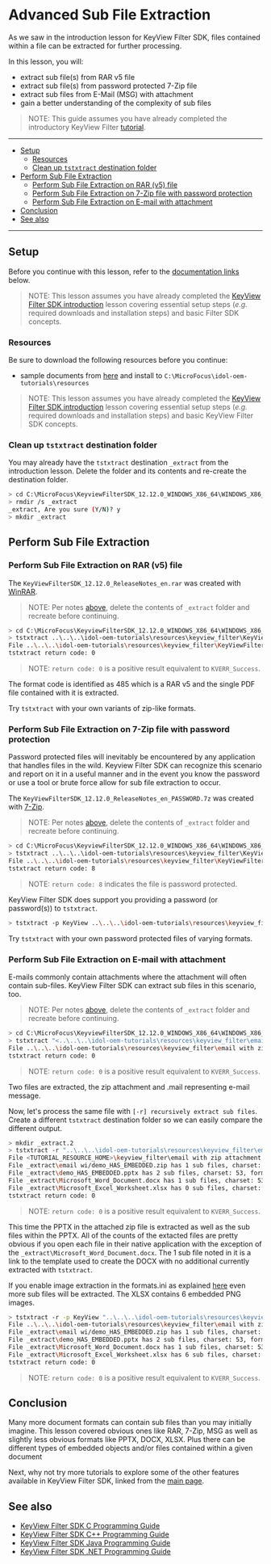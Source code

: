 # Advanced Sub File Extraction

As we saw in the introduction lesson for KeyView Filter SDK, files contained within a file can be extracted for further processing.

In this lesson, you will:
- extract sub file(s) from RAR v5 file
- extract sub file(s) from password protected 7-Zip file
- extract sub files from E-Mail (MSG) with attachment
- gain a better understanding of the complexity of sub files

> NOTE: This guide assumes you have already completed the introductory KeyView Filter [tutorial](./introduction.md#keyview-filter-sdk-introduction).

---

- [Setup](#setup)
  - [Resources](#resources)
  - [Clean up `tstxtract` destination folder](#clean-up-tstxtract-destination-folder)
- [Perform Sub File Extraction](#perform-sub-file-extraction)
  - [Perform Sub File Extraction on RAR (v5) file](#perform-sub-file-extraction-on-rar-v5-file)
  - [Perform Sub File Extraction on 7-Zip file with password protection](#perform-sub-file-extraction-on-7-zip-file-with-password-protection)
  - [Perform Sub File Extraction on E-mail with attachment](#perform-sub-file-extraction-on-e-mail-with-attachment)
- [Conclusion](#conclusion)
- [See also](#see-also)
  
---

## Setup

Before you continue with this lesson, refer to the [documentation links](#see-also) below.

> NOTE: This lesson assumes you have already completed the [KeyView Filter SDK introduction](./introduction.md#keyview-filter-sdk-introduction) lesson covering essential setup steps (*e.g.* required downloads and installation steps) and basic Filter SDK concepts.

### Resources

Be sure to download the following resources before you continue:
- sample documents from [here](../../resources/keyview_filter/) and install to `C:\MicroFocus\idol-oem-tutorials\resources`


> NOTE: This lesson assumes you have already completed the [KeyView Filter SDK introduction](../keyview_filter/introduction.md#keyview-sdk-introduction) lesson covering essential setup steps (*e.g.* required downloads and installation steps) and basic KeyView Filter SDK concepts.

### Clean up `tstxtract` destination folder

You may already have the `tstxtract` destination `_extract` from the introduction lesson.  Delete the folder and its contents and re-create the destination folder.

```sh
> cd C:\MicroFocus\KeyviewFilterSDK_12.12.0_WINDOWS_X86_64\WINDOWS_X86_64\bin
> rmdir /s _extract
_extract, Are you sure (Y/N)? y
> mkdir _extract
```

## Perform Sub File Extraction

### Perform Sub File Extraction on RAR (v5) file

The `KeyViewFilterSDK_12.12.0_ReleaseNotes_en.rar` was created with [WinRAR](https://www.win-rar.com/start.html).

> NOTE: Per notes [above](#clean-up-tstxtract-destination-folder), delete the contents of `_extract` folder and recreate before continuing.

```sh
> cd C:\MicroFocus\KeyviewFilterSDK_12.12.0_WINDOWS_X86_64\WINDOWS_X86_64\bin
> tstxtract ..\..\..\idol-oem-tutorials\resources\keyview_filter\KeyViewFilterSDK_12.12.0_ReleaseNotes_en.rar _extract
File ..\..\..\idol-oem-tutorials\resources\keyview_filter\KeyViewFilterSDK_12.12.0_ReleaseNotes_en.rar has 1 sub files, charset: 0, format: 485
tstxtract return code: 0
```

> NOTE: `return code: 0` is a positive result equivalent to `KVERR_Success`.

The format code is identified as 485 which is a RAR v5 and the single PDF file contained with it is extracted.

Try `tstxtract` with your own variants of zip-like formats.

### Perform Sub File Extraction on 7-Zip file with password protection

Password protected files will inevitably be encountered by any application that handles files in the wild. Keyview Filter SDK can recognize this scenario and report on it in a useful manner and in the event you know the password or use a tool or brute force allow for sub file extraction to occur.

The `KeyViewFilterSDK_12.12.0_ReleaseNotes_en_PASSWORD.7z` was created with [7-Zip](https://www.7-zip.org/).

> NOTE: Per notes [above](#clean-up-tstxtract-destination-folder), delete the contents of `_extract` folder and recreate before continuing.

```sh
> cd C:\MicroFocus\KeyviewFilterSDK_12.12.0_WINDOWS_X86_64\WINDOWS_X86_64\bin
> tstxtract ..\..\..\idol-oem-tutorials\resources\keyview_filter\KeyViewFilterSDK_12.12.0_ReleaseNotes_en_PASSWORD.7z _extract
File ..\..\..\idol-oem-tutorials\resources\keyview_filter\KeyViewFilterSDK_12.12.0_ReleaseNotes_en_PASSWORD.7z, returned code is 8.
tstxtract return code: 8
```

> NOTE: `return code: 8` indicates the file is password protected.

KeyView Filter SDK does support you providing a password (or password(s)) to `tstxtract`.

```sh
> tstxtract -p KeyView ..\..\..\idol-oem-tutorials\resources\keyview_filter\KeyViewFilterSDK_12.12.0_ReleaseNotes_en.rar _extract
```

Try `tstxtract` with your own password protected files of varying formats.

### Perform Sub File Extraction on E-mail with attachment

E-mails commonly contain attachments where the attachment will often contain sub-files.  KeyView Filter SDK can extract sub files in this scenario, too.

> NOTE: Per notes [above](#clean-up-tstxtract-destination-folder), delete the contents of `_extract` folder and recreate before continuing.

```sh
> cd C:\MicroFocus\KeyviewFilterSDK_12.12.0_WINDOWS_X86_64\WINDOWS_X86_64\bin
> tstxtract "<..\..\..\idol-oem-tutorials\resources\keyview_filter\email with zip attachment.msg" _extract
File ..\..\..\idol-oem-tutorials\resources\keyview_filter\email with zip attachment.msg has 2 sub files, charset: 51, format: 345
tstxtract return code: 0
```

> NOTE: `return code: 0` is a positive result equivalent to `KVERR_Success`.

Two files are extracted, the zip attachment and .mail representing e-mail message.

Now, let's process the same file with `[-r] recursively extract sub files`.  Create a different `tstxtract` destination folder so we can easily compare the different output.

```sh
> mkdir _extract.2
> tstxtract -r "..\..\..\idol-oem-tutorials\resources\keyview_filter\email with zip attachment.msg" _extract.2
File <TUTORIAL_RESOURCE_HOME>\keyview_filter\email with zip attachment.msg has 2 sub files, charset: 51, format: 345
File _extract\email wi/demo_HAS_EMBEDDED.zip has 1 sub files, charset: 0, format: 157
File _extract\demo_HAS_EMBEDDED.pptx has 2 sub files, charset: 53, format: 362
File _extract\Microsoft_Word_Document.docx has 1 sub files, charset: 53, format: 360
File _extract\Microsoft_Excel_Worksheet.xlsx has 0 sub files, charset: 0, format: 361
tstxtract return code: 0
```

> NOTE: `return code: 0` is a positive result equivalent to `KVERR_Success`.

This time the PPTX in the attached zip file is extracted as well as the sub files within the PPTX.  All of the counts of the extacted files are pretty obvious if you open each file in their native application with the exception of the `_extract\Microsoft_Word_Document.docx`.  The 1 sub file noted in it is a link to the template used to create the DOCX with no additional currently extracted with `tstxtract`.

If you enable image extraction in the formats.ini as explained [here](https://www.microfocus.com/documentation/idol/IDOL_12_12/KeyviewFilterSDK_12.12_Documentation/Guides/html/c-programming/index.html#Shared/_KV_xtract_Extract_Images.htm?Highlight=extractimages) even more sub files will be extracted. The XLSX contains 6 embedded PNG images.

```sh
> tstxtract -r -p KeyView "..\..\..\idol-oem-tutorials\resources\keyview_filter\email with zip attachment.msg" _extract
File ..\..\..\idol-oem-tutorials\resources\keyview_filter\email with zip attachment.msg has 2 sub files, charset: 51, format: 345
File _extract\email wi/demo_HAS_EMBEDDED.zip has 1 sub files, charset: 0, format: 157
File _extract\demo_HAS_EMBEDDED.pptx has 2 sub files, charset: 53, format: 362
File _extract\Microsoft_Word_Document.docx has 1 sub files, charset: 53, format: 360
File _extract\Microsoft_Excel_Worksheet.xlsx has 6 sub files, charset: 0, format: 361
tstxtract return code: 0
```

> NOTE: `return code: 0` is a positive result equivalent to `KVERR_Success`.

## Conclusion

Many more document formats can contain sub files than you may initially imagine.  This lesson covered obvious ones like RAR, 7-Zip, MSG as well as slightly less obvious formats like PPTX, DOCX, XLSX.  Plus there can be different types of embedded objects and/or files contained within a given document

Next, why not try more tutorials to explore some of the other features available in KeyView Filter SDK, linked from the [main page](../README.md#keyview-filter-sdk-showcase).

## See also

- [KeyView Filter SDK C Programming Guide](https://www.microfocus.com/documentation/idol/IDOL_12_12/KeyviewFilterSDK_12.12_Documentation/Guides/html/c-programming/index.html)
- [KeyView Filter SDK C++ Programming Guide](https://www.microfocus.com/documentation/idol/IDOL_12_12/KeyviewFilterSDK_12.12_Documentation/Guides/html/cpp-programming/index.html)
- [KeyView Filter SDK Java Programming Guide](https://www.microfocus.com/documentation/idol/IDOL_12_12/KeyviewFilterSDK_12.12_Documentation/Guides/html/java-programming/index.html)
- [KeyView Filter SDK .NET Programming Guide](https://www.microfocus.com/documentation/idol/IDOL_12_12/KeyviewFilterSDK_12.12_Documentation/Guides/html/dotnet-programming/index.html)
  